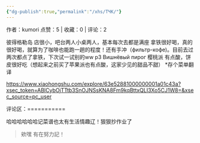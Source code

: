 ```yaml
---
{"dg-publish":true,"permalink":"/xhs/ТЧК/"}
---
```


作者：kumori
点赞：5   |   收藏：0   |   评论：2

彼得格勒岛
店很小，吧台两人小桌两人，基本每次去都是满座
拿铁很好喝，真的很好喝，就算为了咖啡也能跑一趟的程度！还有手冲（фильтр-кофе)。目前去过两次都点了拿铁，下次试一试别的ww
p3 Вишнёвый пирог 樱桃派 有点酸，饼皮很好吃（想起来之前买了苹果派也有点酸，这家少见的甜品不甜）
*存个菜单翻译

https://www.xiaohongshu.com/explore/63e52881000000001a01c43a?xsec_token=ABlCybOjTTtb3SnOJNSsKNA8Fm9kqBttxQLI3Xo5CJ1W8=&xsec_source=pc_user

评论区：===========

哈哈哈哈哈哈记菜谱也太有生活情趣辽！狠狠抄作业了

> 欸嘿 有在努力記！